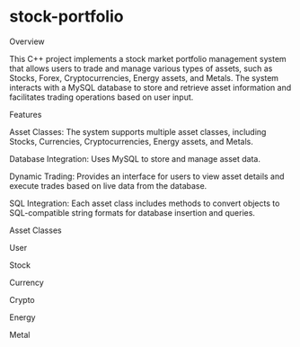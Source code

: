 # stock-portfolio
Overview

This C++ project implements a stock market portfolio management system that allows users to trade and manage various types of assets, such as Stocks, Forex, Cryptocurrencies, Energy assets, and Metals. 
The system interacts with a MySQL database to store and retrieve asset information and facilitates trading operations based on user input.

Features

Asset Classes: 
The system supports multiple asset classes, including Stocks, Currencies, Cryptocurrencies, Energy assets, and Metals.

Database Integration:
Uses MySQL to store and manage asset data.

Dynamic Trading:
Provides an interface for users to view asset details and execute trades based on live data from the database.

SQL Integration: 
Each asset class includes methods to convert objects to SQL-compatible string formats for database insertion and queries.

Asset Classes

User

Stock

Currency

Crypto

Energy

Metal

